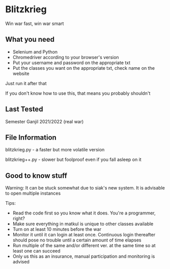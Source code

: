 # Blitzkrieg
Win war fast, win war smart

## What you need
- Selenium and Python
- Chromedriver according to your browser's version
- Put your username and password on the appropriate txt
- Put the classes you want on the appropriate txt, check name on the website

Just run it after that

If you don't know how to use this, that means you probably shouldn't

## Last Tested
Semester Ganjil 2021/2022 (real war)

## File Information
blitzkrieg.py - a faster but more volatile version

blitzkrieg++.py - slower but foolproof even if you fall asleep on it

## Good to know stuff
Warning: It can be stuck somewhat due to siak's new system. It is advisable to open multiple instances

Tips:
- Read the code first so you know what it does. You're a programmer, right?
- Make sure everything in matkul is unique to other classes available
- Turn on at least 10 minutes before the war
- Monitor it until it can login at least once. Continuous login thereafter should pose no trouble until a certain amount of time elapses
- Run multiple of the same and/or different ver. at the same time so at least one can succeed
- Only us this as an insurance, manual participation and monitoring is advised
